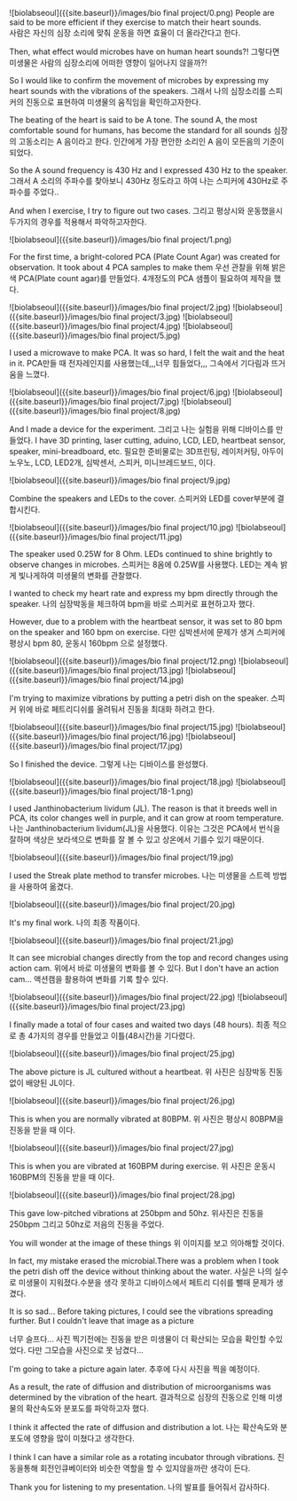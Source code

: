 ![biolabseoul]({{site.baseurl}}/images/bio final project/0.png)
People are said to be more efficient if they exercise to match their heart sounds. <br>
사람은 자신의 심장 소리에 맞춰 운동을 하면 효율이 더 올라간다고 한다. 

Then, what effect would microbes have on human heart sounds?!
그렇다면 미생물은 사람의 심장소리에 어떠한 영향이 일어나지 않을까?!

So I would like to confirm the movement of microbes by expressing my heart sounds with the vibrations of the speakers.
그래서 나의 심장소리를 스피커의 진동으로 표현하여 미생물의 움직임을 확인하고자한다.

The beating of the heart is said to be A tone. The sound A, the most comfortable sound for humans, has become the standard for all sounds
심장의 고동소리는 A 음이라고 한다. 인간에게 가장 편안한 소리인 A 음이 모든음의 기준이 되었다. 

So the A sound frequency is 430 Hz and I expressed 430 Hz to the speaker.
그래서 A 소리의 주파수를 찾아보니 430Hz 정도라고 하여 나는 스피커에 430Hz로 주파수를 주었다.. 

And when I exercise, I try to figure out two cases.
그리고 평상시와 운동했을시 두가지의 경우를 적용해서 파악하고자한다.

![biolabseoul]({{site.baseurl}}/images/bio final project/1.png)

For the first time, a bright-colored PCA (Plate Count Agar) was created for observation. It took about 4 PCA samples to make them
우선 관찰을 위해 밝은 색 PCA(Plate count agar)를 만들었다. 4개정도의 PCA 샘플이 필요하여 제작을 했다. 

![biolabseoul]({{site.baseurl}}/images/bio final project/2.jpg)
![biolabseoul]({{site.baseurl}}/images/bio final project/3.jpg)
![biolabseoul]({{site.baseurl}}/images/bio final project/4.jpg)
![biolabseoul]({{site.baseurl}}/images/bio final project/5.jpg)

I used a microwave to make PCA. It was so hard, I felt the wait and the heat in it.
PCA만들 때 전자레인지를 사용했는데,,,너무 힘들었다,,, 그속에서 기다림과 뜨거움을 느꼈다.


![biolabseoul]({{site.baseurl}}/images/bio final project/6.jpg)
![biolabseoul]({{site.baseurl}}/images/bio final project/7.jpg)
![biolabseoul]({{site.baseurl}}/images/bio final project/8.jpg)


And I made a device for the experiment. 
그리고 나는 실험을 위해 디바이스를 만들었다. 
I have 3D printing, laser cutting, aduino, LCD, LED, heartbeat sensor, speaker, mini-breadboard, etc.
필요한 준비물로는 3D프린팅, 레이저커팅, 아두이노우노, LCD, LED2개, 심박센서, 스피커, 미니브레드보드, 이다.

![biolabseoul]({{site.baseurl}}/images/bio final project/9.jpg)

Combine the speakers and LEDs to the cover.
스피커와 LED를 cover부분에 결합시킨다.

![biolabseoul]({{site.baseurl}}/images/bio final project/10.jpg)
![biolabseoul]({{site.baseurl}}/images/bio final project/11.jpg)

The speaker used 0.25W for 8 Ohm. LEDs continued to shine brightly to observe changes in microbes.
스피커는 8옴에 0.25W를 사용했다. LED는 계속 밝게 빛나게하여 미생물의 변화를 관찰했다. 

I wanted to check my heart rate and express my bpm directly through the speaker.
나의 심장박동을 체크하여 bpm을 바로 스피커로 표현하고자 했다.

However, due to a problem with the heartbeat sensor, it was set to 80 bpm on the speaker and 160 bpm on exercise.
다만 심박센서에 문제가 생겨 스피커에 평상시 bpm 80, 운동시 160bpm 으로  설정했다. 

![biolabseoul]({{site.baseurl}}/images/bio final project/12.png)
![biolabseoul]({{site.baseurl}}/images/bio final project/13.jpg)
![biolabseoul]({{site.baseurl}}/images/bio final project/14.jpg)

I'm trying to maximize vibrations by putting a petri dish on the speaker.
스피커 위에 바로 페트리디쉬를 올려둬서 진동을 최대화 하려고 한다.

![biolabseoul]({{site.baseurl}}/images/bio final project/15.jpg)
![biolabseoul]({{site.baseurl}}/images/bio final project/16.jpg)
![biolabseoul]({{site.baseurl}}/images/bio final project/17.jpg)

So I finished the device.
그렇게 나는 디바이스를 완성했다.

![biolabseoul]({{site.baseurl}}/images/bio final project/18.jpg)
![biolabseoul]({{site.baseurl}}/images/bio final project/18-1.png)

I used Janthinobacterium lividum (JL). 
The reason is that it breeds well in PCA, its color changes well in purple, and it can grow at room temperature.
나는 Janthinobacterium lividum(JL)을 사용했다. 
이유는 그것은 PCA에서 번식을 잘하며 색상은 보라색으로 변화를 잘 볼 수 있고 상온에서 기를수 있기 때문이다.


![biolabseoul]({{site.baseurl}}/images/bio final project/19.jpg)

I used the Streak plate method to transfer microbes.
나는 미생물을 스트렉 방법을 사용하여 옮겼다. 

![biolabseoul]({{site.baseurl}}/images/bio final project/20.jpg)

It's my final work.
나의 최종 작품이다.

![biolabseoul]({{site.baseurl}}/images/bio final project/21.jpg)

It can see microbial changes directly from the top and record changes using action cam.
위에서 바로 미생물의 변화를 볼 수 있다. 
But I don't have an action cam...
액션캠을 활용하여 변화를 기록 할수 있다.

![biolabseoul]({{site.baseurl}}/images/bio final project/22.jpg)
![biolabseoul]({{site.baseurl}}/images/bio final project/23.jpg)

I finally made a total of four cases and waited two days (48 hours).
최종 적으로 총 4가지의 경우를 만들었고 이틀(48시간)을 기다렸다.

![biolabseoul]({{site.baseurl}}/images/bio final project/25.jpg)

The above picture is JL cultured  without a heartbeat.
위 사진은 심장박동 진동 없이 배양된 JL이다.

![biolabseoul]({{site.baseurl}}/images/bio final project/26.jpg)

This is when you are normally vibrated at 80BPM.
위 사진은 평상시 80BPM을 진동을 받을 때 이다.

![biolabseoul]({{site.baseurl}}/images/bio final project/27.jpg)

This is when you are vibrated at 160BPM during exercise.
위 사진은 운동시 160BPM의 진동을 받을 때 이다.

![biolabseoul]({{site.baseurl}}/images/bio final project/28.jpg)

This gave low-pitched vibrations at 250bpm and 50hz.
위사진은 진동을 250bpm 그리고 50hz로 저음의 진동을 주었다.

You will wonder at the image of these things
위 이미지를 보고 의아해할 것이다.

In fact, my mistake erased the microbial.There was a problem when I took the petri dish off the device without thinking about the water.
사실은 나의 실수로 미생물이 지워졌다.수분을 생각 못하고 디바이스에서 페트리 디쉬를 뺄때 문제가 생겼다.

It is so sad... Before taking pictures, I could see the vibrations spreading further. But I couldn't leave that image as a picture

너무 슬프다... 사진 찍기전에는 진동을 받은 미생물이 더 확산되는 모습을 확인할 수있었다. 다만 그모습을 사진으로 못 남겼다...

I'm going to take a picture again later.
추후에 다시 사진을 찍을 예정이다. 

As a result, the rate of diffusion and distribution of microorganisms was determined by the vibration of the heart.
결과적으로 심장의 진동으로 인해 미생물의 확산속도와 분포도를 파악하고자 했다.

I think it affected the rate of diffusion and distribution a lot.
나는 확산속도와 분포도에 영향을 많이 미쳤다고 생각한다.  

I think I can have a similar role as a rotating incubator through vibrations.
진동을통해 회전인큐베이터와 비슷한 역할을 할 수 있지않을까란 생각이 든다. 

Thank you for listening to my presentation.
나의 발표를 들어줘서 감사하다.  


















